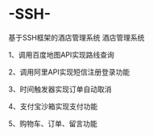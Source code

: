 # -SSH-
基于SSH框架的酒店管理系统
酒店管理系统

1、调用百度地图API实现路线查询

2、调用阿里API实现短信注册登录功能

3、时间触发器实现订单自动取消

4、支付宝沙箱实现支付功能

5、购物车、订单、留言功能
